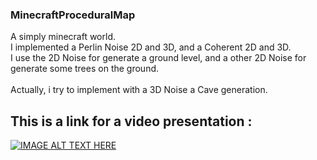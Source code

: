 ### MinecraftProceduralMap

A simply minecraft world.\
I implemented a Perlin Noise 2D and 3D, and a Coherent 2D and 3D.\
I use the 2D Noise for generate a ground level, and a other 2D Noise for generate some trees on the ground.\
\
Actually, i try to implement with a 3D Noise a Cave generation.

## This is a link for a video presentation :
[![IMAGE ALT TEXT HERE](https://img.youtube.com/vi/ZCAR6i94rE0/0.jpg)](https://www.youtube.com/watch?v=ZCAR6i94rE0)
